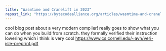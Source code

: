 ```yaml
---
title: "Wasmtime and Cranelift in 2023"
repost_link: "https://bytecodealliance.org/articles/wasmtime-and-cranelift-in-2023"
---
```


cool blog post about a very modern compiler! really goes to show what you can do when you build from scratch. they formally verified their instruction lowering which i think is very cool https://www.cs.cornell.edu/~avh/veri-isle-preprint.pdf
